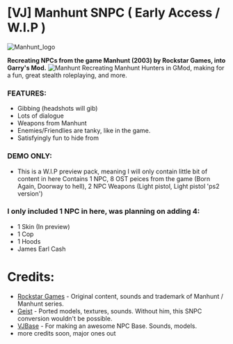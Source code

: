 # [VJ] Manhunt SNPC ( Early Access / W.I.P )
![Manhunt_logo](https://user-images.githubusercontent.com/82725572/145485035-99aa3276-4e1b-444c-910e-4aa9a54e5a81.png)

**Recreating NPCs from the game Manhunt (2003) by Rockstar Games, into Garry's Mod.**
![Manhunt](https://user-images.githubusercontent.com/82725572/145485043-f34cc927-3d96-44b4-b96b-cb3cbd69b5a3.png)
Recreating Manhunt Hunters in GMod, making for a fun, great stealth roleplaying, and more.

### FEATURES:
- Gibbing (headshots will gib)
- Lots of dialogue
- Weapons from Manhunt
- Enemies/Friendlies are tanky, like in the game.
- Satisfyingly fun to hide from

### DEMO ONLY:
- This is a W.I.P preview pack, meaning I will only contain little bit of content in here
Contains 1 NPC, 8 OST peices from the game (Born Again, Doorway to hell), 2 NPC Weapons (Light pistol, Light pistol 'ps2 version')

### I only included 1 NPC in here, was planning on adding 4:
   - 1 Skin (In preview)
   - 1 Cop 
   - 1 Hoods
   - James Earl Cash

# Credits:
- [Rockstar Games](https://www.rockstargames.com/) - Original content, sounds and trademark of Manhunt / Manhunt series.
- [Geist](https://steamcommunity.com/sharedfiles/filedetails/?id=691058457) - Ported models, textures, sounds. Without him, this SNPC conversion wouldn't be possible.
- [VJBase](https://steamcommunity.com/sharedfiles/filedetails/?id=131759821) - For making an awesome NPC Base. Sounds, models.
- more credits soon, major ones out
